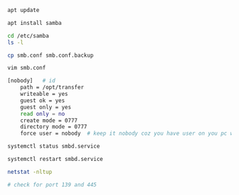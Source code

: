 ```bash
apt update 
```


```bash
apt install samba
```


```bash
cd /etc/samba
ls -l
```


```bash
cp smb.conf smb.conf.backup
```


```bash
vim smb.conf
```

```bash
[nobody]   # id 
	path = /opt/transfer
	writeable = yes
	guest ok = yes
 	guest only = yes 
 	read only = no
 	create mode = 0777
 	directory mode = 0777
 	force user = nobody  # keep it nobody coz you have user on you pc with this name 
```



```bash
systemctl status smbd.service
```

```bash
systemctl restart smbd.service
```

```bash
netstat -nltup 

# check for port 139 and 445
```
